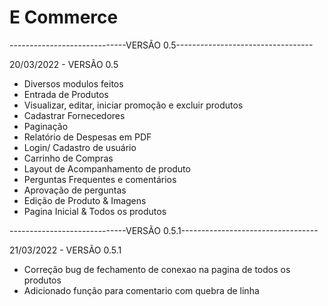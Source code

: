# E Commerce
-----------------------------VERSÃO 0.5----------------------------------

20/03/2022 - VERSÃO 0.5

- Diversos modulos feitos
- Entrada de Produtos
- Visualizar, editar, iniciar promoção e excluir produtos
- Cadastrar Fornecedores
- Paginação
- Relatório de Despesas em PDF
- Login/ Cadastro de usuário
- Carrinho de Compras
- Layout de Acompanhamento de produto
- Perguntas Frequentes e comentários
- Aprovação de perguntas
- Edição de Produto & Imagens
- Pagina Inicial & Todos os produtos

-----------------------------VERSÃO 0.5.1----------------------------------

21/03/2022 - VERSÃO 0.5.1

- Correção bug de fechamento de conexao na pagina de todos os produtos
- Adicionado função para comentario com quebra de linha